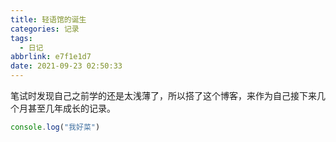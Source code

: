 ```yaml
---
title: 轻语馆的诞生
categories: 记录
tags:
  - 日记
abbrlink: e7f1e1d7
date: 2021-09-23 02:50:33
---
```


笔试时发现自己之前学的还是太浅薄了，所以搭了这个博客，来作为自己接下来几个月甚至几年成长的记录。

```JavaScript
console.log("我好菜")
```